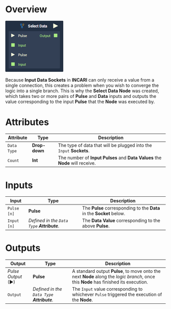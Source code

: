 # Overview

![The Select Data Node.](../../.gitbook/assets/node-select-data.png)

Because **Input Data Sockets** in **INCARI** can only receive a value from a single connection, this creates a problem when you wish to converge the logic into a single branch. This is why the **Select Data Node** was created, which takes two or more pairs of **Pulse** and **Data** inputs and outputs the value corresponding to the input **Pulse** that the **Node** was executed by.

# Attributes

|Attribute|Type|Description|
|---|---|---|
|`Data Type`|**Drop-down**|The type of data that will be plugged into the `Input` **Sockets**.|
|`Count`|**Int**|The number of **Input Pulses** and **Data Values** the **Node** will receive.|

# Inputs

|Input|Type|Description|
|---|---|---|
|`Pulse [n]`|**Pulse**|The **Pulse** corresponding to the **Data** in the **Socket** below.|
|`Input [n]`|*Defined in the `Data Type` **Attribute**.*|The **Data Value** corresponding to the above **Pulse**.|

# Outputs

|Output|Type|Description|
|---|---|---|
|*Pulse Output* (►)|**Pulse**|A standard output **Pulse**, to move onto the next **Node** along the *logic branch*, once this **Node** has finished its execution.|
|`Output`|*Defined in the `Data Type` **Attribute**.*|The `Input` value corresponding to whichever `Pulse` triggered the execution of the **Node**.|